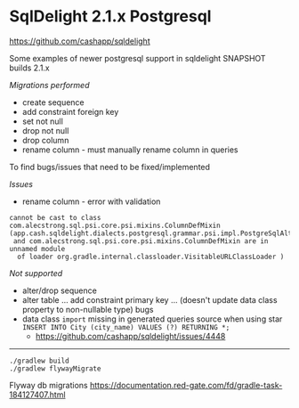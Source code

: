 # SqlDelight 2.1.x Postgresql

https://github.com/cashapp/sqldelight

Some examples of newer postgresql support in sqldelight SNAPSHOT builds 2.1.x

*Migrations performed*
* create sequence
* add constraint foreign key
* set not null
* drop not null
* drop column
* rename column - must manually rename column in queries

To find bugs/issues that need to be fixed/implemented

*Issues*
* rename column - error with validation
```(Cause: class app.cash.sqldelight.dialects.postgresql.grammar.psi.impl.PostgreSqlAlterTableRenameColumnImpl
cannot be cast to class com.alecstrong.sql.psi.core.psi.mixins.ColumnDefMixin 
(app.cash.sqldelight.dialects.postgresql.grammar.psi.impl.PostgreSqlAlterTableRenameColumnImpl
 and com.alecstrong.sql.psi.core.psi.mixins.ColumnDefMixin are in unnamed module
  of loader org.gradle.internal.classloader.VisitableURLClassLoader )
  ```
*Not supported*
* alter/drop sequence
* alter table ... add constraint primary key ... (doesn't update data class property to non-nullable type)
bugs
* data class `import` missing in generated queries source when using star `INSERT INTO City (city_name) VALUES (?) RETURNING *;`
  * https://github.com/cashapp/sqldelight/issues/4448

----

```shell
./gradlew build
./gradlew flywayMigrate
```

Flyway db migrations
https://documentation.red-gate.com/fd/gradle-task-184127407.html

